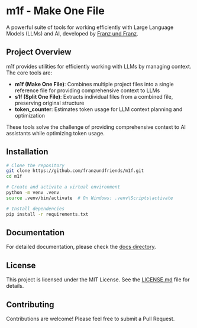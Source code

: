 # m1f - Make One File

A powerful suite of tools for working efficiently with Large Language Models
(LLMs) and AI, developed by [Franz und Franz](https://franz.agency).

## Project Overview

m1f provides utilities for efficiently working with LLMs by managing context. The core tools are:

- **m1f (Make One File)**: Combines multiple project files into a single reference file for providing comprehensive context to LLMs
- **s1f (Split One File)**: Extracts individual files from a combined file, preserving original structure
- **token_counter**: Estimates token usage for LLM context planning and optimization

These tools solve the challenge of providing comprehensive context to AI assistants while optimizing token usage.

## Installation

```bash
# Clone the repository
git clone https://github.com/franzundfriends/m1f.git
cd m1f

# Create and activate a virtual environment
python -m venv .venv
source .venv/bin/activate  # On Windows: .venv\Scripts\activate

# Install dependencies
pip install -r requirements.txt
```

## Documentation

For detailed documentation, please check the [docs directory](./docs/README.md).

## License

This project is licensed under the MIT License. See the [LICENSE.md](LICENSE.md) file for details.

## Contributing

Contributions are welcome! Please feel free to submit a Pull Request.
